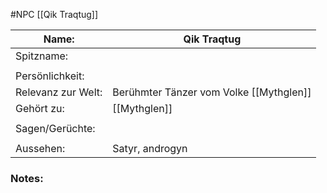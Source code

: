 #NPC [[Qik Traqtug]]

| Name:              | Qik Traqtug                                      |
| ------------------ | ------------------------------------------------ |
| Spitzname:         |                                                  |
|                    |                                                  |
| Persönlichkeit:    |                                                  |
| Relevanz zur Welt: | Berühmter Tänzer vom Volke [[Mythglen]] |
| Gehört zu:         | [[Mythglen]]                            |
|                    |                                                  |
| Sagen/Gerüchte:    |                                                  |
|                    |                                                  |
| Aussehen:          | Satyr, androgyn                                  |
### Notes:
